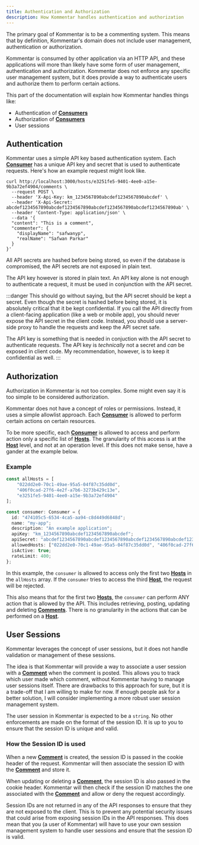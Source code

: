 ```yaml
---
title: Authentication and Authorization
description: How Kommentar handles authentication and authorization
---
```


The primary goal of Kommentar is to be a commenting system. This means that by definition, Kommentar's domain does not include user management, authentication or authorization.

Kommentar is consumed by other application via an HTTP API, and these applications will more than likely have some form of user management, authentication and authorization. Kommentar does not enforce any specific user management system, but it does provide a way to authenticate users and authorize them to perform certain actions.

This part of the documentation will explain how Kommentar handles things like:

- Authentication of [**Consumers**](/docs/reference/02-core-concepts#consumer)
- Authorization of [**Consumers**](/docs/reference/02-core-concepts#consumer)
- User sessions

## Authentication

Kommentar uses a simple API key based authentication system. Each [**Consumer**](/docs/reference/02-core-concepts#consumer) has a unique API key and secret that is used to authenticate requests. Here's how an example request might look like.

```shell
curl http://localhost:3000/hosts/e3251fe5-9401-4ee0-a15e-9b3a72ef4904/comments \
  --request POST \
  --header 'X-Api-Key: km_1234567890abcdef1234567890abcdef' \
  --header 'X-Api-Secret: abcdef1234567890abcdef1234567890abcdef1234567890abcdef1234567890ab' \
  --header 'Content-Type: application/json' \
  --data '{
  "content": "This is a comment",
  "commenter": {
    "displayName": "safwanyp",
    "realName": "Safwan Parkar"
  }
}'
```

All API secrets are hashed before being stored, so even if the database is compromised, the API secrets are not exposed in plain text.

The API key however is stored in plain text. An API key alone is not enough to authenticate a request, it must be used in conjunction with the API secret.

:::danger
This should go without saying, but the API secret should be kept a secret. Even though the secret is hashed before being stored, it is absolutely critical that it be kept confidential. If you call the API directly from a client-facing application (like a web or mobile app), you should never expose the API secret in the client code. Instead, you should use a server-side proxy to handle the requests and keep the API secret safe.

The API key is something that is needed in conjuction with the API secret to authenticate requests. The API key is _technically_ not a secret and _can_ be exposed in client code. My recommendation, however, is to keep it confidential as well.
:::

## Authorization

Authorization in Kommentar is not too complex. Some might even say it is too simple to be considered authorization.

Kommentar does not have a concept of roles or permissions. Instead, it uses a simple allowlist approach. Each [**Consumer**](/docs/reference/02-core-concepts#consumer) is allowed to perform certain actions on certain resources.

To be more specific, each [**Consumer**](/docs/reference/02-core-concepts#consumer) is allowed to access and perform action only a specific list of [**Hosts**](/docs/reference/02-core-concepts#host). The granularity of this access is at the [**Host**](/docs/reference/02-core-concepts#host) level, and not at an operation level. If this does not make sense, have a gander at the example below.

### Example

```typescript
const allHosts = [
    "022dd2e0-70c1-49ae-95a5-04f87c35dd0d",
    "406f0cad-27f6-4e2f-a7b6-3273b429c13e",
    "e3251fe5-9401-4ee0-a15e-9b3a72ef4904"
];

const consumer: Consumer = {
  id: "474105c5-6534-4ca5-aa94-c8d449d6848d";
  name: "my-app";
  description: "An example application";
  apiKey: "km_1234567890abcdef1234567890abcdef";
  apiSecret: "abcdef1234567890abcdef1234567890abcdef1234567890abcdef1234567890ab";
  allowedHosts: ["022dd2e0-70c1-49ae-95a5-04f87c35dd0d", "406f0cad-27f6-4e2f-a7b6-3273b429c13e"];
  isActive: true;
  rateLimit: 400;
};
```

In this example, the `consumer` is allowed to access only the first two [**Hosts**](/docs/reference/02-core-concepts#host) in the `allHosts` array. If the `consumer` tries to access the third [**Host**](/docs/reference/02-core-concepts#host), the request will be rejected.

This also means that for the first two [**Hosts**](/docs/reference/02-core-concepts#host), the `consumer` can perform ANY action that is allowed by the API. This includes retrieving, posting, updating and deleting [**Comments**](/docs/reference/02-core-concepts#comment). There is no granularity in the actions that can be performed on a [**Host**](/docs/reference/02-core-concepts#host).

## User Sessions

Kommentar leverages the concept of user sessions, but it does not handle validation or management of these sessions.

The idea is that Kommentar will provide a way to associate a user session with a [**Comment**](/docs/reference/02-core-concepts#comment) when the comment is posted. This allows you to track which user made which comment, without Kommentar having to manage user sessions itself. There are drawbacks to this approach for sure, but it is a trade-off that I am willing to make for now. If enough people ask for a better solution, I will consider implementing a more robust user session management system.

The user session in Kommentar is expected to be a `string`. No other enforcements are made on the format of the session ID. It is up to you to ensure that the session ID is unique and valid.

### How the Session ID is used

When a new [**Comment**](/docs/reference/02-core-concepts#comment) is created, the session ID is passed in the cookie header of the request. Kommentar will then associate the session ID with the [**Comment**](/docs/reference/02-core-concepts#comment) and store it.

When updating or deleting a [**Comment**](/docs/reference/02-core-concepts#comment), the session ID is also passed in the cookie header. Kommentar will then check if the session ID matches the one associated with the [**Comment**](/docs/reference/02-core-concepts#comment) and allow or deny the request accordingly.

Session IDs are not returned in any of the API responses to ensure that they are not exposed to the client. This is to prevent any potential security issues that could arise from exposing session IDs in the API responses. This does mean that you (a user of Kommentar) will have to use your own session management system to handle user sessions and ensure that the session ID is valid.

